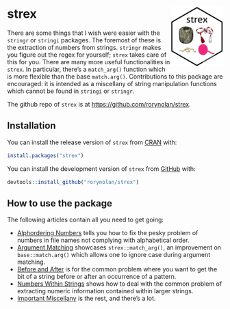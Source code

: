 
<!-- index.md is generated from index.Rmd. Please edit that file -->

# strex <img src="man/figures/logo.png" align="right" height=140/>

There are some things that I wish were easier with the `stringr` or
`stringi` packages. The foremost of these is the extraction of numbers
from strings. `stringr` makes you figure out the regex for yourself;
`strex` takes care of this for you. There are many more useful
functionalities in `strex`. In particular, there’s a `match_arg()`
function which is more flexible than the base `match.arg()`.
Contributions to this package are encouraged: it is intended as a
miscellany of string manipulation functions which cannot be found in
`stringi` or `stringr`.

The github repo of `strex` is at <https://github.com/rorynolan/strex>.

## Installation

You can install the release version of `strex` from
[CRAN](https://CRAN.R-project.org) with:

``` r
install.packages("strex")
```

You can install the development version of `strex` from
[GitHub](https://github.com/rorynolan/strex/) with:

``` r
devtools::install_github("rorynolan/strex")
```

## How to use the package

The following articles contain all you need to get going:

  - [Alphordering
    Numbers](https://rorynolan.github.io/strex/articles/alphordering-numbers.html)
    tells you how to fix the pesky problem of numbers in file names not
    complying with alphabetical order.
  - [Argument
    Matching](https://rorynolan.github.io/strex/articles/argument-matching.html)
    showcases `strex::match_arg()`, an improvement on
    `base::match.arg()` which allows one to ignore case during argument
    matching.
  - [Before and
    After](https://rorynolan.github.io/strex/articles/before-and-after.html)
    is for the common problem where you want to get the bit of a string
    before or after an occurrence of a pattern.
  - [Numbers Within
    Strings](https://rorynolan.github.io/strex/articles/numbers-in-strings.html)
    shows how to deal with the common problem of extracting numeric
    information contained within larger strings.
  - [Important
    Miscellany](https://rorynolan.github.io/strex/articles/important-miscellany.html)
    is the rest, and there’s a lot.
